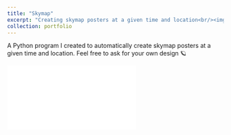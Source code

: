 ```yaml
---
title: "Skymap"
excerpt: "Creating skymap posters at a given time and location<br/><img src='/images/Apollo11lift-offLaunchPad39A-CapeCanaveral28.60828N80.60391W16071969.png' width='400'>"
collection: portfolio
---
```


A Python program I created to automatically create skymap posters at a given time and location. Feel free to ask for your own design 🪐

<embed src="/files/explications_poster.pdf" type="application/pdf">
